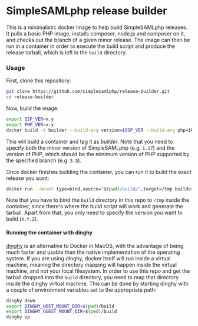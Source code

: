 # SimpleSAMLphp release builder

This is a minimalistic docker image to help build SimpleSAMLphp releases. It pulls a basic PHP image, installs
composer, node.js and composer on it, and checks out the branch of a given minor release. The image can then be run
in a container in order to execute the build script and produce the release tarball, which is left in the `build`
directory.

### Usage

First, clone this repository:

```bash
git clone https://github.com/simplesamlphp/release-builder.git
cd release-builder
```

Now, build the image:

```bash
export SSP_VER=x.y
export PHP_VER=x.y
docker build -t builder --build-arg version=$SSP_VER --build-arg php=$PHP_VER .
```

This will build a container and tag it as *builder*. Note that you need to specify both the minor version of
SimpleSAMLphp (e.g. `1.17`) and the version of PHP, which should be the minimum version of PHP supported by the
specified branch (e.g. `5.5`).

Once docker finishes building the container, you can run it to build the exact release you want:

```bash
docker run --mount type=bind,source="$(pwd)/build/",target=/tmp builder X.Y.Z
```

Note that you have to bind the `build` directory in this repo to `/tmp` inside the container, since there's where the
build script will work and generate the tarball. Apart from that, you only need to specify the version you want to
build (`X.Y.Z`).

#### Running the container with dinghy

[dinghy](https://github.com/codekitchen/dinghy) is an alternative to Docker in MacOS, with the advantage of being
much faster and usable than the native implementation of the operating system. If you are using dinghy, docker itself
will run inside a virtual machine, meaning the directory mapping will happen inside the virtual machine, and not your
local filesystem. In order to use this repo and get the tarball dropped into the `build` directory, you need to
map that directory inside the dinghy virtual machine. This can be done by starting dinghy with a couple of
environment variables set to the appropriate path:

```bash
dinghy down
export DINGHY_HOST_MOUNT_DIR=$(pwd)/build
export DINGHY_GUEST_MOUNT_DIR=$(pwd)/build
dinghy up
``` 

